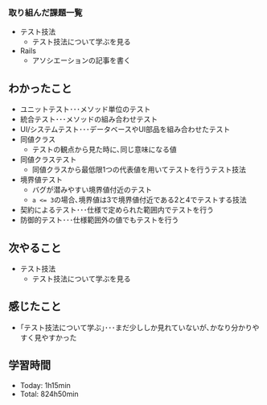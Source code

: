 ### 取り組んだ課題一覧
- テスト技法
  - テスト技法について学ぶを見る
- Rails
  - アソシエーションの記事を書く
## わかったこと
- ユニットテスト･･･メソッド単位のテスト
- 統合テスト･･･メソッドの組み合わせテスト
- UI/システムテスト･･･データベースやUI部品を組み合わせたテスト
- 同値クラス
    - テストの観点から見た時に､同じ意味になる値
- 同値クラステスト
    - 同値クラスから最低限1つの代表値を用いてテストを行うテスト技法
- 境界値テスト
    - バグが潜みやすい境界値付近のテスト
    - `a <= 3`の場合､境界値は3で境界値付近である2と4でテストする技法
- 契約によるテスト･･･仕様で定められた範囲内でテストを行う
- 防御的テスト･･･仕様範囲外の値でもテストを行う
## 次やること
- テスト技法
  - テスト技法について学ぶを見る
## 感じたこと
- ｢テスト技法について学ぶ｣･･･まだ少ししか見れていないが､かなり分かりやすく見やすかった
## 学習時間
- Today: 1h15min
- Total: 824h50min